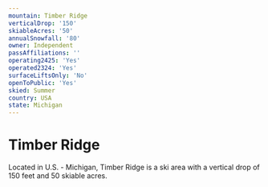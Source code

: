 ```yaml
---
mountain: Timber Ridge
verticalDrop: '150'
skiableAcres: '50'
annualSnowfall: '80'
owner: Independent
passAffiliations: ''
operating2425: 'Yes'
operated2324: 'Yes'
surfaceLiftsOnly: 'No'
openToPublic: 'Yes'
skied: Summer
country: USA
state: Michigan
---
```


# Timber Ridge

Located in U.S. - Michigan, Timber Ridge is a ski area with a vertical drop of 150 feet and 50 skiable acres.
